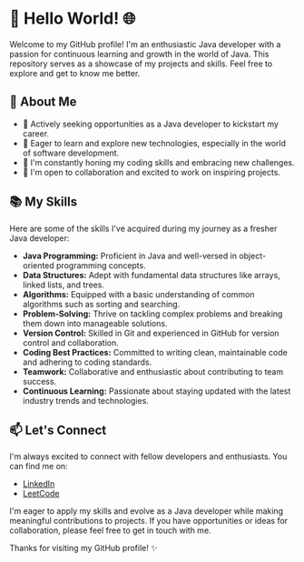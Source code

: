 # 👋 Hello World! 🌐

Welcome to my GitHub profile! I'm an enthusiastic Java developer with a passion for continuous learning and growth in the world of Java. This repository serves as a showcase of my projects and skills. Feel free to explore and get to know me better.

## 🚀 About Me

- 💼 Actively seeking opportunities as a Java developer to kickstart my career.
- 🌱 Eager to learn and explore new technologies, especially in the world of software development.
- 🌱 I'm constantly honing my coding skills and embracing new challenges.
- 🤝 I'm open to collaboration and excited to work on inspiring projects.

## 📚 My Skills

Here are some of the skills I've acquired during my journey as a fresher Java developer:

- **Java Programming:** Proficient in Java and well-versed in object-oriented programming concepts.
- **Data Structures:** Adept with fundamental data structures like arrays, linked lists, and trees.
- **Algorithms:** Equipped with a basic understanding of common algorithms such as sorting and searching.
- **Problem-Solving:** Thrive on tackling complex problems and breaking them down into manageable solutions.
- **Version Control:** Skilled in Git and experienced in GitHub for version control and collaboration.
- **Coding Best Practices:** Committed to writing clean, maintainable code and adhering to coding standards.
- **Teamwork:** Collaborative and enthusiastic about contributing to team success.
- **Continuous Learning:** Passionate about staying updated with the latest industry trends and technologies.

## 📫 Let's Connect

I'm always excited to connect with fellow developers and enthusiasts. You can find me on:

- [LinkedIn](https://www.linkedin.com/in/yamuna-m-193022289/)
- [LeetCode](https://leetcode.com/myamuna1463/)

I'm eager to apply my skills and evolve as a Java developer while making meaningful contributions to projects. If you have opportunities or ideas for collaboration, please feel free to get in touch with me.

Thanks for visiting my GitHub profile! ✨
